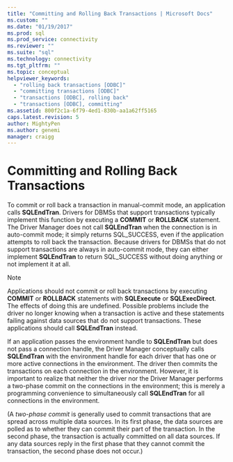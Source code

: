 ```yaml
---
title: "Committing and Rolling Back Transactions | Microsoft Docs"
ms.custom: ""
ms.date: "01/19/2017"
ms.prod: sql
ms.prod_service: connectivity
ms.reviewer: ""
ms.suite: "sql"
ms.technology: connectivity
ms.tgt_pltfrm: ""
ms.topic: conceptual
helpviewer_keywords: 
  - "rolling back transactions [ODBC]"
  - "committing transactions [ODBC]"
  - "transactions [ODBC], rolling back"
  - "transactions [ODBC], committing"
ms.assetid: 800f2c1a-6f79-4ed1-830b-aa1a62ff5165
caps.latest.revision: 5
author: MightyPen
ms.author: genemi
manager: craigg
---
```

# Committing and Rolling Back Transactions
To commit or roll back a transaction in manual-commit mode, an application calls **SQLEndTran**. Drivers for DBMSs that support transactions typically implement this function by executing a **COMMIT** or **ROLLBACK** statement. The Driver Manager does not call **SQLEndTran** when the connection is in auto-commit mode; it simply returns SQL_SUCCESS, even if the application attempts to roll back the transaction. Because drivers for DBMSs that do not support transactions are always in auto-commit mode, they can either implement **SQLEndTran** to return SQL_SUCCESS without doing anything or not implement it at all.  
  
> [!NOTE]  
>  Applications should not commit or roll back transactions by executing **COMMIT** or **ROLLBACK** statements with **SQLExecute** or **SQLExecDirect**. The effects of doing this are undefined. Possible problems include the driver no longer knowing when a transaction is active and these statements failing against data sources that do not support transactions. These applications should call **SQLEndTran** instead.  
  
 If an application passes the environment handle to **SQLEndTran** but does not pass a connection handle, the Driver Manager conceptually calls **SQLEndTran** with the environment handle for each driver that has one or more active connections in the environment. The driver then commits the transactions on each connection in the environment. However, it is important to realize that neither the driver nor the Driver Manager performs a two-phase commit on the connections in the environment; this is merely a programming convenience to simultaneously call **SQLEndTran** for all connections in the environment.  
  
 (A *two-phase commit* is generally used to commit transactions that are spread across multiple data sources. In its first phase, the data sources are polled as to whether they can commit their part of the transaction. In the second phase, the transaction is actually committed on all data sources. If any data sources reply in the first phase that they cannot commit the transaction, the second phase does not occur.)
